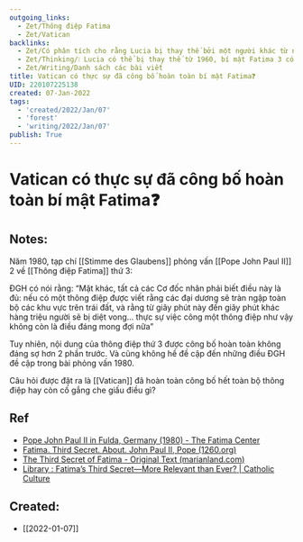 ```yaml
---
outgoing_links:
  - Zet/Thông điệp Fatima
  - Zet/Vatican
backlinks:
  - Zet/Có phân tích cho rằng Lucia bị thay thế bởi một người khác từ năm 1960
  - Zet/Thinking/❕ Lucia có thể bị thay thế từ 1960, bí mật Fatima 3 có thể không đúng
  - Zet/Writing/Danh sách các bài viết
title: Vatican có thực sự đã công bố hoàn toàn bí mật Fatima❓
UID: 220107225138
created: 07-Jan-2022
tags:
  - 'created/2022/Jan/07'
  - 'forest'
  - 'writing/2022/Jan/07'
publish: True
---
```

# Vatican có thực sự đã công bố hoàn toàn bí mật Fatima❓

## Notes:
Năm 1980, tạp chí [[Stimme des Glaubens]] phỏng vấn [[Pope John Paul II]] 2 về [[Thông điệp Fatima]] thứ 3:

ĐGH có nói rằng: “Mặt khác, tất cả các Cơ đốc nhân phải biết điều này là đủ: nếu có một thông điệp được viết rằng các đại dương sẽ tràn ngập toàn bộ các khu vực trên trái đất, và rằng từ giây phút này đến giây phút khác hàng triệu người sẽ bị diệt vong... thực sự việc công một thông điệp như vậy không còn là điều đáng mong đợi nữa”

Tuy nhiên, nội dung của thông điệp thứ 3 được công bố hoàn toàn không đáng sợ hơn 2 phần trước. Và cũng không hề đề cập đến những điều ĐGH đề cập trong bài phỏng vấn 1980.

Câu hỏi được đặt ra là [[Vatican]] đã hoàn toàn công bố hết toàn bộ thông điệp hay còn cố gắng che giấu điều gì?

## Ref
- [Pope John Paul II in Fulda, Germany (1980) - The Fatima Center](https://fatima.org/about/the-third-secret/pope-john-paul-ii-in-fulda-germany-1980/)
- [Fatima. Third Secret. About. John Paul II, Pope (1260.org)](http://www.1260.org/Mary/Apparitions_Fatima/Fatima_3rd_Secret_About_John_Paul_II_en.htm)
- [The Third Secret of Fatima - Original Text (marianland.com)](https://www.marianland.com/thirdsec.html)
- [Library : Fatima’s Third Secret—More Relevant than Ever? | Catholic Culture](https://www.catholicculture.org/culture/library/view.cfm?recnum=11967)
## Created:
- [[2022-01-07]]
